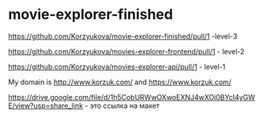 # movie-explorer-finished

https://github.com/Korzyukova/movie-explorer-finished/pull/1     -level-3

https://github.com/Korzyukova/movies-explorer-frontend/pull/1    - level-2

https://github.com/Korzyukova/movies-explorer-api/pull/1   - level-1

My domain is http://www.korzuk.com/ and https://www.korzuk.com/

https://drive.google.com/file/d/1h5CobURWwOXwoEXNJ4wXOi0BYcI4yGWE/view?usp=share_link  - это ссылка на макет
